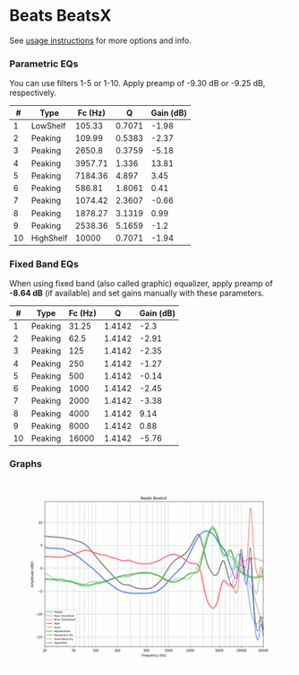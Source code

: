 # Beats BeatsX
See [usage instructions](https://github.com/jaakkopasanen/AutoEq#usage) for more options and info.

### Parametric EQs
You can use filters 1-5 or 1-10. Apply preamp of -9.30 dB or -9.25 dB, respectively.

|   # | Type      |   Fc (Hz) |      Q |   Gain (dB) |
|-----|-----------|-----------|--------|-------------|
|   1 | LowShelf  |    105.33 | 0.7071 |       -1.98 |
|   2 | Peaking   |    109.99 | 0.5383 |       -2.37 |
|   3 | Peaking   |   2650.8  | 0.3759 |       -5.18 |
|   4 | Peaking   |   3957.71 | 1.336  |       13.81 |
|   5 | Peaking   |   7184.36 | 4.897  |        3.45 |
|   6 | Peaking   |    586.81 | 1.8061 |        0.41 |
|   7 | Peaking   |   1074.42 | 2.3607 |       -0.66 |
|   8 | Peaking   |   1878.27 | 3.1319 |        0.99 |
|   9 | Peaking   |   2538.36 | 5.1659 |       -1.2  |
|  10 | HighShelf |  10000    | 0.7071 |       -1.94 |

### Fixed Band EQs
When using fixed band (also called graphic) equalizer, apply preamp of **-8.64 dB** (if available) and set gains manually with these parameters.

|   # | Type    |   Fc (Hz) |      Q |   Gain (dB) |
|-----|---------|-----------|--------|-------------|
|   1 | Peaking |     31.25 | 1.4142 |       -2.3  |
|   2 | Peaking |     62.5  | 1.4142 |       -2.91 |
|   3 | Peaking |    125    | 1.4142 |       -2.35 |
|   4 | Peaking |    250    | 1.4142 |       -1.27 |
|   5 | Peaking |    500    | 1.4142 |       -0.14 |
|   6 | Peaking |   1000    | 1.4142 |       -2.45 |
|   7 | Peaking |   2000    | 1.4142 |       -3.38 |
|   8 | Peaking |   4000    | 1.4142 |        9.14 |
|   9 | Peaking |   8000    | 1.4142 |        0.88 |
|  10 | Peaking |  16000    | 1.4142 |       -5.76 |

### Graphs
![](./Beats%20BeatsX.png)
